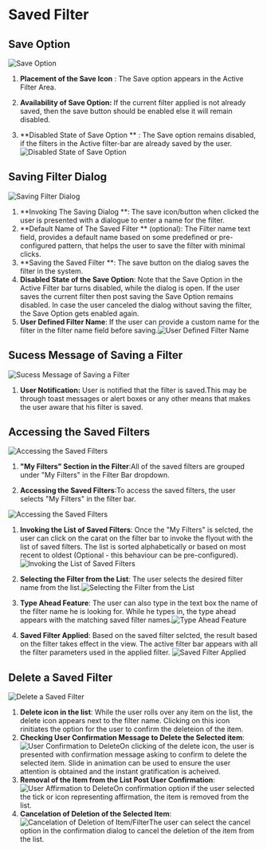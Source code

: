 # Saved Filter
## Save Option



![Save Option](img/savedfilter-page1.png)

1. **Placement of the Save Icon**  : The Save option appears in the Active Filter Area.

1. **Availability of Save Option:** If the current filter applied is not already saved, then the save button should be enabled else it will remain disabled.

1. **Disabled State of Save Option ** : The Save option remains disabled, if the filters in the Active filter-bar are already saved by the user.
![Disabled State of Save Option](img/savedfilter-page1b.png)




## Saving Filter Dialog

![Saving Filter Dialog](img/savedfilter-page2.png)

1. **Invoking The Saving Dialog **: The save icon/button when clicked the user is presented with a dialogue to enter a name for the filter.
1. **Default Name of The Saved Filter ** (optional): The Filter name text field, provides a default name based on some predefined or pre-configured pattern, that helps the user to save the filter with minimal clicks.
1. **Saving the Saved Filter **: The save button  on the dialog saves the filter in the system.
1. **Disabled State of the Save Option**: Note that the Save Option in the Active Filter bar turns disabled, while the dialog is open. If the user saves the current filter then post saving the Save Option remains disabled. In case the user canceled the dialog without saving the filter, the Save Option gets enabled again.
1. **User Defined Filter Name**: If the user can provide a custom name for the filter in the filter name field before saving.![User Defined Filter Name](img/savedfilter-page3.png)

## Sucess Message of Saving a Filter
![Sucess Message of Saving a Filter](img/savedfilter-page4.png)

1. **User Notification:**
User is notified that the filter is saved.This may be through toast messages or alert boxes or any other means that makes the user aware that his filter is saved.  

## Accessing the Saved Filters


![Accessing the Saved Filters](img/savedfilter-page6.png)

1. **"My Filters" Section in the Filter**:All of the saved filters are grouped under "My Filters" in the Filter Bar dropdown.

1. **Accessing the Saved Filters**:To access the saved filters, the user selects "My Filters" in the filter bar.


![Accessing the Saved Filters](img/savedfilter-page7.png?)

1. **Invoking the List of Saved Filters**: Once the "My Filters" is selcted, the user can click on the carat on the filter bar to invoke the flyout with the list of saved filters. The list is sorted alphabetically or based on most recent to oldest (Optional - this behaviour can be pre-configured).![Invoking the List of Saved Filters](img/savedfilter-page8.png)

1. **Selecting the Filter from the List**: The user selects the desired filter name from the list.![Selecting the Filter from the List](img/savedfilter-page9.png)
1. **Type Ahead Feature**: The user can also type in the text box the name of the filter name he is looking for. While he types in, the type ahead appears with the matching saved filter names.![Type Ahead Feature](img/savedfilter-page9b.png)
1. **Saved Filter Applied**: Based on the saved filter selcted, the result based on the filter takes effect in the view. The active filter bar appears with all the filter parameters used in the applied filter. ![Saved Filter Applied](img/savedfilter-page10.png)


## Delete a Saved Filter
![Delete a Saved Filter](img/savedfilter-page11.png)
1. **Delete icon in the list**: While the user rolls over any item on the list, the delete icon appears next to the filter name. Clicking on this icon rinitiates the option for the user to confirm the deleteion of the item.
1. **Checking User Confirmation Message to Delete the Selected item**: ![User Confirmation to Delete](img/savedfilter-page12.png)On clicking of the delete icon, the user is presented with confirmation message asking to confirm to delete the selected item. Slide in animation can be used to ensure the user attention is obtained and the instant gratification is acheived. 
1. **Removal of the Item from the List Post User Confirmation**: ![User Affirmation to Delete](img/savedfilter-page13.png)On confirmation option if the user selected the tick or icon representing affirmation, the item is removed from the list. 
1. **Cancelation of Deletion of the Selected Item**: ![Cancelation of Deletion of Item/Filter](img/savedfilter-page14.png)The user can select the cancel option in the confirmation dialog to cancel the deletion of the item from the list. 






